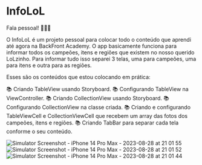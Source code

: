 # InfoLoL

Fala pessoal! 🚀🚀🚀

O InfoLoL é um projeto pessoal para colocar todo o conteúdo que aprendi até agora na BackFront Academy. O app basicamente funciona para informar todos os campeões, itens e regiões que existem no nosso querido LoLzinho.
Para informar tudo isso separei 3 telas, uma para campeões, uma para itens e outra para as regiões.

Esses são os conteúdos que estou colocando em prática:

📚 Criando TableView usando Storyboard.
📚 Configurando TableView na ViewController.
📚 Criando CollectionView usando Storyboard.
📚 Configurando CollectionView na classe criada.
📚 Criando e configurando TableViewCell e CollectionViewCell que recebem um array das fotos dos campeões, itens e regiões.
📚 Criando TabBar para separar cada tela conforme o seu conteúdo.


![Simulator Screenshot - iPhone 14 Pro Max - 2023-08-28 at 21 01 55](https://github.com/EnzoGRodrigues/InfoLoL/assets/97136552/cc2b0cfc-6c5c-462d-a474-49d0f61bbb46)
![Simulator Screenshot - iPhone 14 Pro Max - 2023-08-28 at 21 01 52](https://github.com/EnzoGRodrigues/InfoLoL/assets/97136552/003dc79d-3fe9-4076-a6b7-95de44a3550a)
![Simulator Screenshot - iPhone 14 Pro Max - 2023-08-28 at 21 01 44](https://github.com/EnzoGRodrigues/InfoLoL/assets/97136552/4ca62823-ea3f-4efd-a89c-0bd8afc51108)
